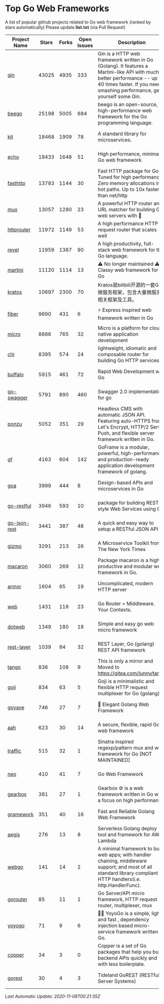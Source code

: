 # Top Go Web Frameworks
A list of popular github projects related to Go web framework (ranked by stars automatically)
Please update **list.txt** (via Pull Request)

| Project Name | Stars | Forks | Open Issues | Description | Last Commit |
| ------------ | ----- | ----- | ----------- | ----------- | ----------- |
| [gin](https://github.com/gin-gonic/gin) | 43025 | 4935 | 333 | Gin is a HTTP web framework written in Go (Golang). It features a Martini-like API with much better performance -- up to 40 times faster. If you need smashing performance, get yourself some Gin. | 2020-10-30 23:20:47 |
| [beego](https://github.com/astaxie/beego) | 25198 | 5005 | 684 | beego is an open-source, high-performance web framework for the Go programming language. | 2020-11-07 14:23:55 |
| [kit](https://github.com/go-kit/kit) | 18468 | 1909 | 78 | A standard library for microservices. | 2020-11-03 15:30:51 |
| [echo](https://github.com/labstack/echo) | 18433 | 1648 | 51 | High performance, minimalist Go web framework | 2020-11-05 12:55:55 |
| [fasthttp](https://github.com/valyala/fasthttp) | 13783 | 1144 | 30 | Fast HTTP package for Go. Tuned for high performance. Zero memory allocations in hot paths. Up to 10x faster than net/http | 2020-11-07 07:39:47 |
| [mux](https://github.com/gorilla/mux) | 13057 | 1280 | 23 | A powerful HTTP router and URL matcher for building Go web servers with 🦍 | 2020-09-12 19:20:56 |
| [httprouter](https://github.com/julienschmidt/httprouter) | 11972 | 1149 | 53 | A high performance HTTP request router that scales well | 2020-09-21 13:50:23 |
| [revel](https://github.com/revel/revel) | 11959 | 1387 | 90 | A high productivity, full-stack web framework for the Go language. | 2020-07-12 05:57:36 |
| [martini](https://github.com/go-martini/martini) | 11120 | 1114 | 13 | ⚠️ No longer maintained ⚠️  Classy web framework for Go | 2017-01-21 21:58:54 |
| [kratos](https://github.com/go-kratos/kratos) | 10697 | 2300 | 70 | Kratos是bilibili开源的一套Go微服务框架，包含大量微服务相关框架及工具。 | 2020-10-28 08:13:17 |
| [fiber](https://github.com/gofiber/fiber) | 9690 | 431 | 6 | ⚡️ Express inspired web framework written in Go | 2020-11-06 01:35:01 |
| [micro](https://github.com/micro/micro) | 8686 | 765 | 32 | Micro is a platform for cloud native application development | 2020-11-06 12:36:06 |
| [chi](https://github.com/go-chi/chi) | 8395 | 574 | 24 | lightweight, idiomatic and composable router for building Go HTTP services | 2020-10-11 14:01:19 |
| [buffalo](https://github.com/gobuffalo/buffalo) | 5915 | 461 | 72 | Rapid Web Development w/ Go | 2020-10-22 13:23:40 |
| [go-swagger](https://github.com/go-swagger/go-swagger) | 5791 | 890 | 460 | Swagger 2.0 implementation for go | 2020-10-14 15:46:29 |
| [ponzu](https://github.com/ponzu-cms/ponzu) | 5052 | 351 | 29 | Headless CMS with automatic JSON API. Featuring auto-HTTPS from Let's Encrypt, HTTP/2 Server Push, and flexible server framework written in Go. | 2020-01-02 00:14:32 |
| [gf](https://github.com/gogf/gf) | 4163 | 604 | 142 | GoFrame is a modular, powerful, high-performance and production-ready application development framework of golang.  | 2020-11-06 13:32:10 |
| [goa](https://github.com/goadesign/goa) | 3999 | 444 | 8 | Design-based APIs and microservices in Go | 2020-11-07 21:38:26 |
| [go-restful](https://github.com/emicklei/go-restful) | 3946 | 593 | 10 | package for building REST-style Web Services using Go | 2020-11-04 14:19:31 |
| [go-json-rest](https://github.com/ant0ine/go-json-rest) | 3441 | 387 | 48 | A quick and easy way to setup a RESTful JSON API | 2017-09-13 04:12:08 |
| [gizmo](https://github.com/nytimes/gizmo) | 3291 | 213 | 26 | A Microservice Toolkit from The New York Times | 2020-08-25 21:02:25 |
| [macaron](https://github.com/go-macaron/macaron) | 3060 | 269 | 12 | Package macaron is a high productive and modular web framework in Go. | 2020-08-17 13:11:03 |
| [armor](https://github.com/labstack/armor) | 1604 | 65 | 19 | Uncomplicated, modern HTTP server | 2019-08-03 18:10:09 |
| [web](https://github.com/gocraft/web) | 1431 | 118 | 23 | Go Router + Middleware. Your Contexts. | 2019-02-07 15:06:52 |
| [dotweb](https://github.com/devfeel/dotweb) | 1349 | 180 | 18 | Simple and easy go web micro framework | 2020-08-11 09:38:36 |
| [rest-layer](https://github.com/rs/rest-layer) | 1039 | 84 | 32 | REST Layer, Go (golang) REST API framework | 2019-12-05 10:17:11 |
| [tango](https://github.com/lunny/tango) | 836 | 108 | 9 | This is only a mirror and Moved to https://gitea.com/lunny/tango | 2019-05-17 03:31:10 |
| [goji](https://github.com/goji/goji) | 834 | 63 | 5 | Goji is a minimalistic and flexible HTTP request multiplexer for Go (golang) | 2019-01-26 23:58:29 |
| [goyave](https://github.com/System-Glitch/goyave) | 746 | 27 | 7 | 🍐 Elegant Golang Web Framework | 2020-11-06 11:45:05 |
| [aah](https://github.com/go-aah/aah) | 623 | 30 | 14 | A secure, flexible, rapid Go web framework | 2020-09-02 02:31:20 |
| [traffic](https://github.com/gravityblast/traffic) | 515 | 32 | 1 | Sinatra inspired regexp/pattern mux and web framework for Go [NOT MAINTAINED] | 2015-11-26 21:31:07 |
| [neo](https://github.com/ivpusic/neo) | 410 | 41 | 7 | Go Web Framework | 2017-08-14 23:54:31 |
| [gearbox](https://github.com/gogearbox/gearbox) | 381 | 27 | 1 | Gearbox :gear: is a web framework written in Go with a focus on high performance | 2020-08-18 08:44:17 |
| [gramework](https://github.com/gramework/gramework) | 351 | 40 | 16 | Fast and Reliable Golang Web Framework | 2020-01-21 17:51:59 |
| [aegis](https://github.com/tmaiaroto/aegis) | 276 | 13 | 8 | Serverless Golang deploy tool and framework for AWS Lambda | 2019-07-28 17:59:41 |
| [webgo](https://github.com/bnkamalesh/webgo) | 141 | 14 | 2 | A minimal framework to build web apps; with handler chaining, middleware support; and most of all standard library compliant HTTP handlers(i.e. http.HandlerFunc). | 2020-07-14 17:20:04 |
| [gorouter](https://github.com/vardius/gorouter) | 85 | 11 | 1 | Go Server/API micro framework, HTTP request router, multiplexer, mux | 2020-09-26 23:58:41 |
| [yoyogo](https://github.com/yoyofx/yoyogo) | 71 | 9 | 6 | 🦄🌈 YoyoGo is a simple, light and fast , dependency injection based micro-service framework written in Go. | 2020-10-09 07:27:33 |
| [copper](https://github.com/tusharsoni/copper) | 34 | 3 | 0 | Copper is a set of Go packages that help you build backend APIs quickly and with less boilerplate. | 2020-09-14 13:55:44 |
| [gorest](https://github.com/tideland/gorest) | 30 | 4 | 3 | Tideland GoREST (RESTful Server Systems) | 2017-11-10 13:00:37 |

*Last Automatic Update: 2020-11-08T00:21:35Z*